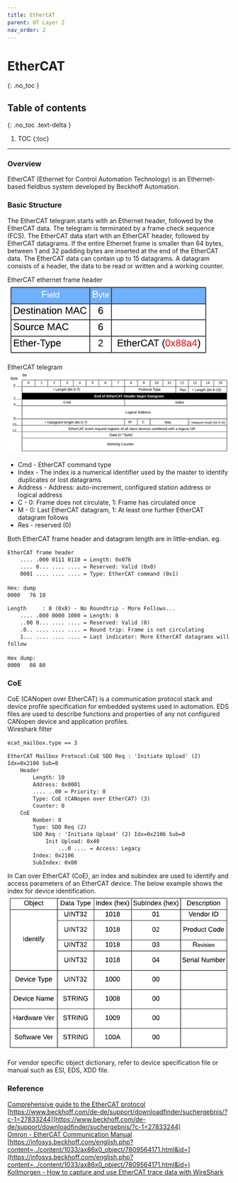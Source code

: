 ```yaml
---
title: EtherCAT
parent: OT Layer 2
nav_order: 2
---
```


# EtherCAT
{: .no_toc }

## Table of contents
{: .no_toc .text-delta }

1. TOC
{:toc}

---

### Overview
EtherCAT (Ethernet for Control Automation Technology) is an Ethernet-based fieldbus system developed by Beckhoff Automation.

### Basic Structure

The EtherCAT telegram starts with an Ethernet header, followed by the EtherCAT data. The telegram is terminated by a frame check sequence (FCS). The EtherCAT data start with an EtherCAT header, followed by EtherCAT datagrams. If the entire Ethernet frame is smaller than 64 bytes, between 1 and 32 padding bytes are inserted at the end of the EtherCAT data. The EtherCAT data can contain up to 15 datagrams. A datagram consists of a header, the data to be read or written and a working counter.

EtherCAT ethernet frame header<br>
![](./figure-1.png)

EtherCAT telegram
![](./figure-2.png)

- Cmd - EtherCAT command type
- Index - The index is a numerical identifier used by the master to identify duplicates or lost datagrams
- Address - Address: auto-increment, configured station address or logical address
- C - 0: Frame does not circulate, 1: Frame has circulated once
- M - 0: Last EtherCAT datagram, 1: At least one further EtherCAT datagram follows
- Res - reserved (0)

Both EtherCAT frame header and datagram length are in little-endian. eg.
```
EtherCAT frame header
    .... .000 0111 0110 = Length: 0x076
    .... 0... .... .... = Reserved: Valid (0x0)
    0001 .... .... .... = Type: EtherCAT command (0x1)

Hex: dump
0000   76 10 
```
```
Length     : 8 (0x8) - No Roundtrip - More Follows...
    .... .000 0000 1000 = Length: 8
    ..00 0... .... .... = Reserved: Valid (0)
    .0.. .... .... .... = Round trip: Frame is not circulating
    1... .... .... .... = Last indicator: More EtherCAT datagrams will follow

Hex dump:
0000   08 80 
```

### CoE
CoE (CANopen over EtherCAT) is a communication protocol stack and device profile specification for embedded systems used in automation. EDS files are used to describe functions and properties of any not configured CANopen device and application profiles.<br>
Wireshark filter
```
ecat_mailbox.type == 3
```
```
EtherCAT Mailbox Protocol:CoE SDO Req : 'Initiate Upload' (2) Idx=0x2106 Sub=0
    Header
        Length: 10
        Address: 0x0001
        .... ..00 = Priority: 0
        Type: CoE (CANopen over EtherCAT) (3)
        Counter: 0
    CoE
        Number: 0
        Type: SDO Req (2)
        SDO Req : 'Initiate Upload' (2) Idx=0x2106 Sub=0
            Init Upload: 0x40
                ...0 .... = Access: Legacy
        Index: 0x2106
        SubIndex: 0x00
```

In Can over EtherCAT (CoE), an index and subindex are used to identify and access parameters of an EtherCAT device. The below example shows the index for device identification.
![](./figure-3.png)

For vendor specific object dictionary, refer to device specification file or manual such as ESI, EDS, XDD file.

### Reference
[Comprehensive guide to the EtherCAT protocol](https://www.embien.com/industrial-insights/comprehensive-guide-to-the-ethercat-protocol)<br>
[https://www.beckhoff.com/de-de/support/downloadfinder/suchergebnis/?c-1=27833244](https://www.beckhoff.com/de-de/support/downloadfinder/suchergebnis/?c-1=27833244)<br>
[Omron - EtherCAT Communication Manual](https://edata.omron.com.au/eData/Vision/Q179-E1-01.pdf)<br>
[https://infosys.beckhoff.com/english.php?content=../content/1033/ax86x0_object/7809564171.html&id=](https://infosys.beckhoff.com/english.php?content=../content/1033/ax86x0_object/7809564171.html&id=)<br>
[Kollmorgen - How to capture and use EtherCAT trace data with WireShark](https://www.kollmorgen.com/sites/default/files/How%20to%20capture%20and%20use%20WireShark%20trace%20data%20with%20EtherCAT%20applications.pdf)
